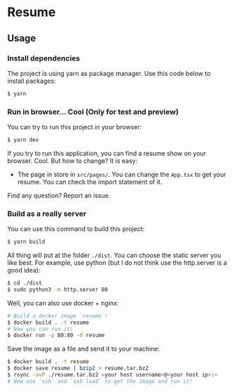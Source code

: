 # Resume

## Usage

### Install dependencies

The project is using yarn as package manager. Use this code below to install
packages:

```bash
$ yarn
```

### Run in browser... Cool (Only for test and preview)

You can try to run this project in your browser:

```bash
$ yarn dev
```

If you try to run this application, you can find a resume show on your browser.
Cool. But how to change? It is easy:

* The page in store in `src/pages/`. You can change the `App.tsx` to get your
  resume. You can check the import statement of it.

Find any question? Report an issue.

### Build as a really server

You can use this command to build this project:

```bash
$ yarn build
```

All thing will put at the folder `./dist`. You can choose the static server you
like best. For example, use python (but I do not think use the http.server is
a good idea):

```bash
$ cd ./dist
$ sudo python3 -m http.server 80
```

Well, you can also use docker + nginx:

```bash
# Build a docker image `resume`!
$ docker build . -t resume
# Now you can run it!
$ docker run -p 80:80 -d resume
```

Save the image as a file and send it to your machine:

```bash
$ docker build . -t resume
$ docker save resume | bzip2 > resume.tar.bz2
$ rsync -avP ./resume.tar.bz2 <your host username>@<your host ip>:~
# Now use `ssh` and `ssh load` to get the image and run it!
```